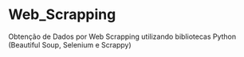 # Web_Scrapping
Obtenção de Dados por Web Scrapping utilizando bibliotecas Python (Beautiful Soup, Selenium e Scrappy)
